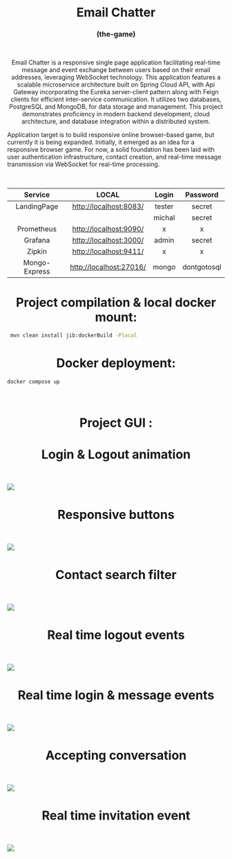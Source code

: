 <br>
<h1 align="center">Email Chatter</h1>
<h3 align="center">(the-game)</h3>
<br>

<p align="center">
Email Chatter is a responsive single page application facilitating real-time message and event exchange between users based on their email addresses, leveraging WebSocket technology. This application features a scalable microservice architecture built on Spring Cloud API, with
 Api Gateway incorporating the Eureka server-client pattern along with Feign clients for efficient inter-service communication. It utilizes two databases, PostgreSQL and MongoDB, for data storage and management. This project demonstrates proficiency in modern backend development, cloud architecture, and database integration within a distributed system.
<br>

Application target is to build responsive online browser-based game, but currently it is being expanded. Initially, it emerged as an idea for a responsive browser game. For now, a solid foundation has been laid with user authentication infrastructure, contact creation, and real-time message transmission via WebSocket for real-time processing.

</p>
<br>


|    Service    |                       LOCAL                        |       Login        |      Password       |
|:-------------:|:--------------------------------------------------:|:------------------:|:-------------------:|
|  LandingPage  |  [http://localhost:8083/](http://localhost:8083/)  |       tester       |       secret        |
|               |                                                    |       michal       |       secret        |
|  Prometheus   |  [http://localhost:9090/](http://localhost:9090/)  |         x          |          x          |
|    Grafana    |  [http://localhost:3000/](http://localhost:3000/)  |       admin        |       secret        |
|    Zipkin     |  [http://localhost:9411/](http://localhost:9411/)  |         x          |          x          |
| Mongo-Express | [http://localhost:27016/](http://localhost:27016/) |       mongo        |     dontgotosql     |




<h1 align="center">Project compilation & local docker mount:</h1>

```bash
 mvn clean install jib:dockerBuild -Plocal
```

<h1 align="center">Docker deployment:</h1>

```bash
docker compose up
```
<br>


<h1 align="center">Project GUI :</h1>

<h1 align="center">Login & Logout animation</h1>
<br>

![](readme/login-logout.webp)
<br>

<h1 align="center">Responsive buttons</h1>

<br>

![](readme/responsive-chat-hover-buttons.webp)
<br>

<h1 align="center">Contact search filter</h1>

<br>

![](readme/search-filter-input.webp)
<br>

<h1 align="center">Real time logout events</h1>

<br>

![](readme/second-user-logout.webp)
<br>

<h1 align="center">Real time login & message events</h1>

<br>

![](readme/chat-message-delivery.webp)
<br>

<h1 align="center">Accepting conversation</h1>

<br>

![](readme/accept-invite.webp)
<br>

<h1 align="center">Real time invitation event</h1>

<br>

![](readme/accept-invite-second-user-event.webp)
